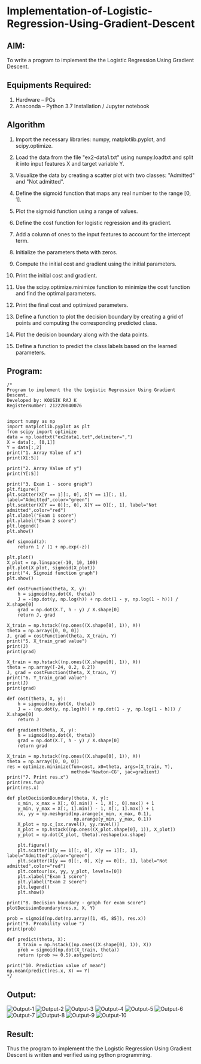 # Implementation-of-Logistic-Regression-Using-Gradient-Descent

## AIM:
To write a program to implement the the Logistic Regression Using Gradient Descent.

## Equipments Required:
1. Hardware – PCs
2. Anaconda – Python 3.7 Installation / Jupyter notebook

## Algorithm
1. Import the necessary libraries: numpy, matplotlib.pyplot, and scipy.optimize.

2. Load the data from the file "ex2-data1.txt" using numpy.loadtxt and split it into input features X and target variable Y.

3. Visualize the data by creating a scatter plot with two classes: "Admitted" and "Not admitted".

4. Define the sigmoid function that maps any real number to the range [0, 1].

5. Plot the sigmoid function using a range of values.

6. Define the cost function for logistic regression and its gradient.

7. Add a column of ones to the input features to account for the intercept term.

8. Initialize the parameters theta with zeros.

9. Compute the initial cost and gradient using the initial parameters.

10. Print the initial cost and gradient.

11. Use the scipy.optimize.minimize function to minimize the cost function and find the optimal parameters.

12. Print the final cost and optimized parameters.

13. Define a function to plot the decision boundary by creating a grid of points and computing the corresponding predicted class.

14. Plot the decision boundary along with the data points.

15. Define a function to predict the class labels based on the learned parameters.

## Program:
```
/*
Program to implement the the Logistic Regression Using Gradient Descent.
Developed by: KOUSIK RAJ K
RegisterNumber: 212220040076


import numpy as np
import matplotlib.pyplot as plt
from scipy import optimize
data = np.loadtxt("ex2data1.txt",delimiter=",")
X = data[:, [0,1]]
Y = data[:,2]
print("1. Array Value of x")
print(X[:5])

print("2. Array Value of y")
print(Y[:5])

print("3. Exam 1 - score graph")
plt.figure()
plt.scatter(X[Y == 1][:, 0], X[Y == 1][:, 1], label="Admitted",color="green")
plt.scatter(X[Y == 0][:, 0], X[Y == 0][:, 1], label="Not admitted",color="red")
plt.xlabel("Exam 1 score")
plt.ylabel("Exam 2 score")
plt.legend()
plt.show()

def sigmoid(z):
    return 1 / (1 + np.exp(-z))

plt.plot()
X_plot = np.linspace(-10, 10, 100)
plt.plot(X_plot, sigmoid(X_plot))
print("4. Sigmoid function graph")
plt.show()

def costFunction(theta, X, y):
    h = sigmoid(np.dot(X, theta))
    J = -(np.dot(y, np.log(h)) + np.dot(1 - y, np.log(1 - h))) / X.shape[0]
    grad = np.dot(X.T, h - y) / X.shape[0]
    return J, grad

X_train = np.hstack((np.ones((X.shape[0], 1)), X))
theta = np.array([0, 0, 0])
J, grad = costFunction(theta, X_train, Y)
print("5. X_train_grad value")
print(J)  
print(grad)  

X_train = np.hstack((np.ones((X.shape[0], 1)), X))
theta = np.array([-24, 0.2, 0.2])
J, grad = costFunction(theta, X_train, Y)
print("6. Y_train_grad value")
print(J) 
print(grad)  
     
def cost(theta, X, y):
    h = sigmoid(np.dot(X, theta))
    J = - (np.dot(y, np.log(h)) + np.dot(1 - y, np.log(1 - h))) / X.shape[0]
    return J

def gradient(theta, X, y):
    h = sigmoid(np.dot(X, theta))
    grad = np.dot(X.T, h - y) / X.shape[0]
    return grad

X_train = np.hstack((np.ones((X.shape[0], 1)), X))
theta = np.array([0, 0, 0])
res = optimize.minimize(fun=cost, x0=theta, args=(X_train, Y),
                        method='Newton-CG', jac=gradient)
print("7. Print res.x")
print(res.fun) 
print(res.x)

def plotDecisionBoundary(theta, X, y):
    x_min, x_max = X[:, 0].min() - 1, X[:, 0].max() + 1
    y_min, y_max = X[:, 1].min() - 1, X[:, 1].max() + 1
    xx, yy = np.meshgrid(np.arange(x_min, x_max, 0.1),
                         np.arange(y_min, y_max, 0.1))
    X_plot = np.c_[xx.ravel(), yy.ravel()]
    X_plot = np.hstack((np.ones((X_plot.shape[0], 1)), X_plot))
    y_plot = np.dot(X_plot, theta).reshape(xx.shape)
    
    plt.figure()
    plt.scatter(X[y == 1][:, 0], X[y == 1][:, 1], label="Admitted",color="green")
    plt.scatter(X[y == 0][:, 0], X[y == 0][:, 1], label="Not admitted",color="red")
    plt.contour(xx, yy, y_plot, levels=[0])
    plt.xlabel("Exam 1 score")
    plt.ylabel("Exam 2 score")
    plt.legend()
    plt.show()

print("8. Decision boundary - graph for exam score")
plotDecisionBoundary(res.x, X, Y)

prob = sigmoid(np.dot(np.array([1, 45, 85]), res.x))
print("9. Proability value ")
print(prob) 

def predict(theta, X):
    X_train = np.hstack((np.ones((X.shape[0], 1)), X))
    prob = sigmoid(np.dot(X_train, theta))
    return (prob >= 0.5).astype(int)

print("10. Prediction value of mean")
np.mean(predict(res.x, X) == Y)  
*/
```

## Output:
![Output-1](1.jpg)
![Output-2](2.jpg)
![Output-3](3.jpg)
![Output-4](4.jpg)
![Output-5](5.jpg)
![Output-6](6.jpg)
![Output-7](7.jpg)
![Output-8](8.jpg)
![Output-9](9.jpg)
![Output-10](10.jpg)


## Result:
Thus the program to implement the the Logistic Regression Using Gradient Descent is written and verified using python programming.

